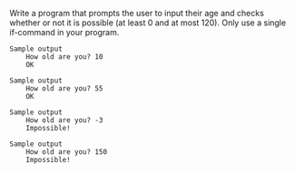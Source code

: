 Write a program that prompts the user to input their age and checks whether or not it is possible (at least 0 and at most 120). Only use a single if-command in your program.

    Sample output
        How old are you? 10
        OK

    Sample output
        How old are you? 55
        OK

    Sample output
        How old are you? -3
        Impossible!

    Sample output
        How old are you? 150
        Impossible!